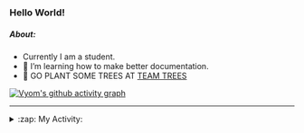 ### Hello World!

##### About:
- Currently I am a student.
- 🌱 I’m learning how to make better documentation.
- 🌱 GO PLANT SOME TREES AT [TEAM TREES](https://teamtrees.org/)

[![Vyom's github activity graph](https://activity-graph.herokuapp.com/graph?username=Vyvy-vi)](https://github.com/ashutosh00710/github-readme-activity-graph)

---
<details>
  <summary>:zap: My Activity:</summary>
  
<!--START_SECTION:waka-->
![Code Time](http://img.shields.io/badge/Code%20Time-967%20hrs%2059%20mins-blue)

**I'm a Night 🦉** 

```text
🌞 Morning    97 commits     ███░░░░░░░░░░░░░░░░░░░░░░   13.74% 
🌆 Daytime    172 commits    ██████░░░░░░░░░░░░░░░░░░░   24.36% 
🌃 Evening    229 commits    ████████░░░░░░░░░░░░░░░░░   32.44% 
🌙 Night      208 commits    ███████░░░░░░░░░░░░░░░░░░   29.46%

```
📅 **I'm Most Productive on Sunday** 

```text
Monday       100 commits    ███░░░░░░░░░░░░░░░░░░░░░░   14.16% 
Tuesday      115 commits    ████░░░░░░░░░░░░░░░░░░░░░   16.29% 
Wednesday    89 commits     ███░░░░░░░░░░░░░░░░░░░░░░   12.61% 
Thursday     104 commits    ███░░░░░░░░░░░░░░░░░░░░░░   14.73% 
Friday       105 commits    ███░░░░░░░░░░░░░░░░░░░░░░   14.87% 
Saturday     76 commits     ██░░░░░░░░░░░░░░░░░░░░░░░   10.76% 
Sunday       117 commits    ████░░░░░░░░░░░░░░░░░░░░░   16.57%

```


📊 **This Week I Spent My Time On** 

```text
🔥 Editors: 
VS Code                  20 hrs 15 mins      █████████████████████████   100.0%

🐱‍💻 Projects: 
attendance-management-sys12 hrs 49 mins      ███████████████░░░░░░░░░░   63.3% 
CSF                      7 hrs 25 mins       █████████░░░░░░░░░░░░░░░░   36.65% 
praise                   0 secs              ░░░░░░░░░░░░░░░░░░░░░░░░░   0.05%

```


 Last Updated on 17/11/2022 10:04:39 UTC
<!--END_SECTION:waka-->
</details>
